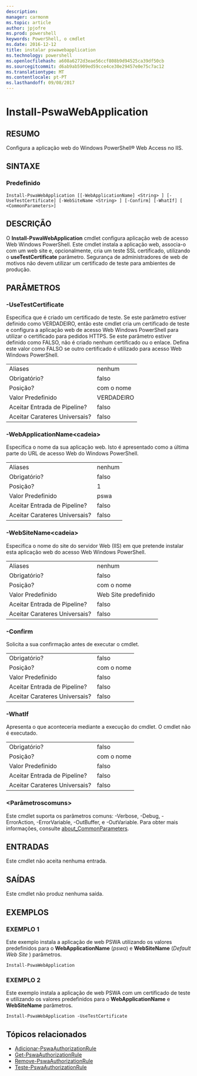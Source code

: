 ```yaml
---
description: 
manager: carmonm
ms.topic: article
author: jpjofre
ms.prod: powershell
keywords: PowerShell, o cmdlet
ms.date: 2016-12-12
title: instalar pswawebapplication
ms.technology: powershell
ms.openlocfilehash: a608a6272d3eae56ccf808b9d94525ca39df50cb
ms.sourcegitcommit: d6ab9ab5909ed59cce4ce30e29457e0e75c7ac12
ms.translationtype: MT
ms.contentlocale: pt-PT
ms.lasthandoff: 09/08/2017
---
```

# <a name="install-pswawebapplication"></a>Install-PswaWebApplication

## <a name="synopsis"></a>RESUMO

Configura a aplicação web do Windows PowerShell® Web Access no IIS.

## <a name="syntax"></a>SINTAXE

### <a name="default"></a>Predefinido
```
Install-PswaWebApplication [[-WebApplicationName] <String> ] [-UseTestCertificate] [-WebSiteName <String> ] [-Confirm] [-WhatIf] [ <CommonParameters>]
```

## <a name="description"></a>DESCRIÇÃO

O **Install-PswaWebApplication** cmdlet configura aplicação web de acesso Web Windows PowerShell. Este cmdlet instala a aplicação web, associa-o com um web site e, opcionalmente, cria um teste SSL certificado, utilizando o **useTestCertificate** parâmetro. Segurança de administradores de web de motivos não devem utilizar um certificado de teste para ambientes de produção.

## <a name="parameters"></a>PARÂMETROS

### <a name="-usetestcertificate"></a>-UseTestCertificate

Especifica que é criado um certificado de teste. Se este parâmetro estiver definido como VERDADEIRO, então este cmdlet cria um certificado de teste e configura a aplicação web de acesso Web Windows PowerShell para utilizar o certificado para pedidos HTTPS. Se este parâmetro estiver definido como FALSO, não é criado nenhum certificado ou o enlace. Defina este valor como FALSO se outro certificado é utilizado para acesso Web Windows PowerShell.

|||  
|-|-|
| Aliases                              | nenhum                                 |
| Obrigatório?                            | falso                                |
| Posição?                            | com o nome                                |
| Valor Predefinido                        | VERDADEIRO                                 |
| Aceitar Entrada de Pipeline?               | falso                                |
| Aceitar Carateres Universais?          | falso                                |

### <a name="-webapplicationnameltstringgt"></a>-WebApplicationName&lt;cadeia&gt;

Especifica o nome da sua aplicação web. Isto é apresentado como a última parte do URL de acesso Web do Windows PowerShell.

|||  
|-|-|
| Aliases                              | nenhum                                 |
| Obrigatório?                            | falso                                |
| Posição?                            | 1                                    |
| Valor Predefinido                        | pswa                                 |
| Aceitar Entrada de Pipeline?               | falso                                |
| Aceitar Carateres Universais?          | falso                                |

### <a name="-websitenameltstringgt"></a>-WebSiteName&lt;cadeia&gt;

Especifica o nome do site do servidor Web (IIS) em que pretende instalar esta aplicação web do acesso Web Windows PowerShell.

|||  
|-|-|
| Aliases                              | nenhum                                 |
| Obrigatório?                            | falso                                |
| Posição?                            | com o nome                                |
| Valor Predefinido                        | Web Site predefinido                     |
| Aceitar Entrada de Pipeline?               | falso                                |
| Aceitar Carateres Universais?          | falso                                |

### <a name="-confirm"></a>-Confirm

Solicita a sua confirmação antes de executar o cmdlet.

|||  
|-|-|
| Obrigatório?                            | falso                                |
| Posição?                            | com o nome                                |
| Valor Predefinido                        | falso                                |
| Aceitar Entrada de Pipeline?               | falso                                |
| Aceitar Carateres Universais?          | falso                                |

### <a name="-whatif"></a>-WhatIf

Apresenta o que aconteceria mediante a execução do cmdlet.
O cmdlet não é executado.

|||  
|-|-|
| Obrigatório?                            | falso                                |
| Posição?                            | com o nome                                |
| Valor Predefinido                        | falso                                |
| Aceitar Entrada de Pipeline?               | falso                                |
| Aceitar Carateres Universais?          | falso                                |

### <a name="ltcommonparametersgt"></a>&lt;Parâmetroscomuns&gt;

Este cmdlet suporta os parâmetros comuns: -Verbose, -Debug, -ErrorAction, -ErrorVariable, -OutBuffer, e -OutVariable.
Para obter mais informações, consulte [about_CommonParameters](http://go.microsoft.com/fwlink/p/?LinkID=113216).

## <a name="inputs"></a>ENTRADAS

Este cmdlet não aceita nenhuma entrada.

## <a name="outputs"></a>SAÍDAS

Este cmdlet não produz nenhuma saída.

## <a name="examples"></a>EXEMPLOS

### <a name="example-1"></a>EXEMPLO 1

Este exemplo instala a aplicação de web PSWA utilizando os valores predefinidos para o **WebApplicationName** (*pswa*) e **WebSiteName** (*Default Web Site* ) parâmetros.

```
Install-PswaWebApplication
```

### <a name="example-2"></a>EXEMPLO 2

Este exemplo instala a aplicação de web PSWA com um certificado de teste e utilizando os valores predefinidos para o **WebApplicationName** e **WebSiteName** parâmetros.

```
Install-PswaWebApplication -UseTestCertificate
```

## <a name="related-topics"></a>Tópicos relacionados

- [Adicionar-PswaAuthorizationRule](add-pswaauthorizationrule.md)
- [Get-PswaAuthorizationRule](get-pswaauthorizationrule.md)
- [Remove-PswaAuthorizationRule](remove-pswaauthorizationrule.md)
- [Teste-PswaAuthorizationRule](test-pswaauthorizationrule.md)
